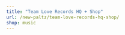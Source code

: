 ```yaml
---
title: "Team Love Records HQ + Shop"
url: /new-paltz/team-love-records-hq-shop/
shop: music
---
```

